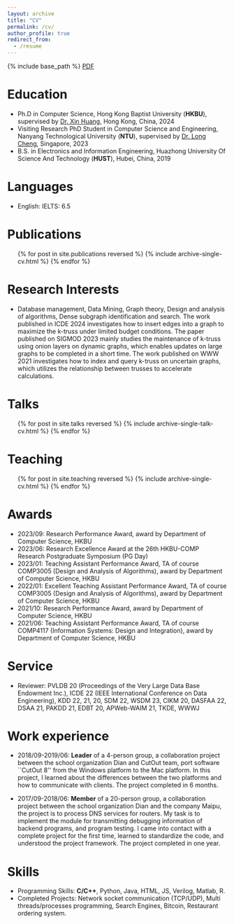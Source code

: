 ```yaml
---
layout: archive
title: "CV"
permalink: /cv/
author_profile: true
redirect_from:
  - /resume
---
```


{% include base_path %}
[PDF](www.hkbu.edu.hk/~zitansun/Sun_Zitan_CV.pdf)


Education
======
* Ph.D in Computer Science, Hong Kong Baptist University (<strong>HKBU</strong>), supervised by [Dr. Xin Huang](https://www.comp.hkbu.edu.hk/~xinhuang), Hong Kong, China, 2024
* Visiting Research PhD Student in Computer Science and Engineering, Nanyang Technological University (<strong>NTU</strong>), supervised by [Dr. Long Cheng](https://personal.ntu.edu.sg/c.long/), Singapore, 2023
* B.S. in Electronics and Information Engineering, Huazhong University Of Science And Technology (<strong>HUST</strong>), Hubei, China, 2019

Languages
======
* English: IELTS: 6.5
   
Publications
======
  <ul>{% for post in site.publications reversed %}
    {% include archive-single-cv.html %}
  {% endfor %}</ul>
  
Research Interests
======
* Database management, Data Mining, Graph theory, Design and analysis of algorithms, Dense subgraph identification and search. The work published in ICDE 2024 investigates how to insert edges into a graph to maximize the k-truss under limited budget conditions. The paper published on SIGMOD 2023 mainly studies the maintenance of k-truss using onion layers on dynamic graphs, which enables updates on large graphs to be completed in a short time. The work published on WWW 2021 investigates how to index and query k-truss on uncertain graphs, which utilizes the relationship between trusses to accelerate calculations.

Talks
======
  <ul>{% for post in site.talks reversed %}
    {% include archive-single-talk-cv.html  %}
  {% endfor %}</ul>
  
Teaching
======
  <ul>{% for post in site.teaching reversed %}
    {% include archive-single-cv.html %}
  {% endfor %}</ul>
   
Awards
======
* 2023/09: Research Performance Award, award by Department of Computer Science, HKBU
* 2023/06: Research Excellence Award at the 26th HKBU-COMP Research Postgraduate Symposium (PG Day)
* 2023/01: Teaching Assistant Performance Award, TA of course COMP3005 (Design and Analysis of Algorithms), award by Department of Computer Science, HKBU
* 2022/01: Excellent Teaching Assistant Performance Award, TA of course COMP3005 (Design and Analysis of Algorithms), award by Department of Computer Science, HKBU
* 2021/10: Research Performance Award, award by Department of Computer Science, HKBU
* 2021/06: Teaching Assistant Performance Award, TA of course COMP4117 (Information Systems: Design and Integration), award by Department of Computer Science, HKBU

Service
======
* Reviewer: PVLDB 20 (Proceedings of the Very Large Data Base Endowment Inc.), ICDE 22 (IEEE International Conference on Data Engineering), KDD 22, 21, 20, SDM 22, WSDM 23,  CIKM 20, DASFAA 22, DSAA 21, PAKDD 21, EDBT 20, APWeb-WAIM 21, TKDE, WWWJ

Work experience
======
* 2018/09-2019/06: <strong>Leader</strong> of a 4-person group, a collaboration project between the school organization Dian and CutOut team, port software ``CutOut 8'' from the Windows platform to the Mac platform. In this project, I learned about the differences between the two platforms and how to communicate with clients. The project completed in 6 months.

* 2017/09-2018/06: <strong>Member</strong> of a 20-person group, a collaboration project between the school organization Dian and the company Maipu, the project is to process DNS services for routers. My task is to implement the module for transmitting debugging information of backend programs, and program testing. I came into contact with a complete project for the first time, learned to standardize the code, and understood the project framework. The project completed in one year.
    
Skills
======
* Programming Skills: <strong>C/C++</strong>, Python, Java, HTML, JS, Verilog, Matlab, R.
* Completed Projects: Network socket communication (TCP/UDP), Multi threads/processes programming, Search Engines, Bitcoin, Restaurant ordering system.
